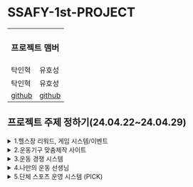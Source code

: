 # SSAFY-1st-PROJECT

<table style="border: 2px;">
  <tr>
    <td colspan="2"><h3>프로젝트 맴버</h3></td>
  </tr><tr>
    <td> 탁인혁 </td>
    <td> 유호성 </td>
  </tr><tr>
    <td> 탁인혁 </td>
    <td> 유호성 </td>
  </tr><tr>
    <td> <a href="https://github.com/InhyukTak">github</a></td>
    <td> <a href="https://github.com/jang-guan-hoho">github</a> </td>
  </tr>
</table>

## 프로젝트 주제 정하기(24.04.22~24.04.29)
<details>
<summary>1.헬스장 리워드, 게임 시스템/이벤트</summary>
<div markdown="1">
    
    1. 아이디어는 무엇이고, 무엇을 만들고자 하는가? 
    
    a : 운동 기구 사용 현황 및 사용 시간 확인, 헬스장에 가는 동기를 부여하기 위해 돌림판, 사다리타기 등의 간단한 게임(이를 수행했을 경우의 보상과 수행하지 않았을 경우의 벌칙 존재)
    
    운동기간에 따른 리워딩 시스템( 락커, 운동복, 헬스장 이용권 할인 또는 헬스장 자체 제품 할인 등)
    
    운동영상을 보여주는 것도 좋지만 운동을 하도록 마음먹게 다이어트 성공 영상을 보여주는것도 좋아보인다
    
    
    2. 목표 시장과 고객은?
    
    헬스장 사용자, 운동에 관심있어하는 사용자
    
    
     
    3. 기존에 유사한 서비스, 제품은? 그것들의 문제점은? 
    
    헬스장 전용 어플, 운동 기록 어플 : 헬스장 전용 어플은 기구별로 사용자를 기록하지 않고 헬스장을 이용하고 있는 인원만 체크해준다, 운동 기록 어플은 운동을 수행하면 기록이 되는데 이는 유용한 기능이지만 운동을 처음 접하는 사용자에게는 운동하는 행위 자체가 장벽이 될 수 있다.

    
    4. 기존의 서비스와 차이점은 무엇인가? 
    
    본 서비스는 기존의 서비스와 다르게 기존의 회원을 유지하는것에 목표가 있는것이 아니라 운동에 이제 막 관심이 있어하는 유저  또는 운동의 필요성을 느끼는 유저를 목표로하여 간단한 게임을 통하여 헬스장에 가는 동기를 부여하고 리워딩 시스템을 통하여 계속해서 헬스장에 다니도록 유도한다.
    
    
    5. 프로젝트 추진 과정에서 위험 요소는 무엇인가? 
    
    너무 간단한 프로젝트가 될 수 있다. 새로운 아이디어가 아닐 수 있다. 
    
    
    6. 프로젝트가 성공적으로 마무리된다면 어떠한 성과를 기대할 수 있는가? 
    
    실제 헬스장 시스템을 개발하는 것과 비슷하므로 해당 경험을 쌓을 수 있다.
    
    
    7. 두 명이서 1달 이내에 개발할 수 있는가? 
    
    가능해 보인다.
    
    
    8. 마감 2주 전(5월10일)까지는 무엇을 개발할 것인가? 최종 마감일(5월24일)까지는 무엇을 개발할 것인가? 
    
    2주전까지는 기능 구현을 완료하는것을 목표로하고 최종 컨텐츠를 풍성하게 할 것이다.
    
    
    9. 마감 이후에 이 프로젝트를 어떻게 발전시킬 수 있는가?
    
    사용자들이 흥미를 느끼는 포인트를 데이터를 통해 알 수 있을것이라 기대하기 때문에 해당 부분을 보안할 수 있을 것이다.
</div>
</details>

<details>
<summary>2.운동기구 맞춤제작 사이트</summary>
<div markdown="1">
    
    1. 아이디어는 무엇이고, 무엇을 만들고자 하는가? 
    
    a : 운동 매니아 층을 타겟으로 하는 시스템, 자기가 원하는 기능이 포함된 자신만의 커스텀 운동기구를 요청하면 기술자들이 요구사항에 맞는 운동기구를 제작하여 보내는 사이트
    
    
    2. 목표 시장과 고객은?
    
    운동 매니아
    
    
     
    3. 기존에 유사한 서비스, 제품은? 그것들의 문제점은? 
    
    클라우드 펀딩 시스템, 사기

    
    4. 기존의 서비스와 차이점은 무엇인가? 
    
    클라우드 펀딩은 다수가 돈을 모아 제작자를 후원하는 경향이 있다면 이것은 1대1로 개인 맞춤형 서비스이다,
    
    
    5. 프로젝트 추진 과정에서 위험 요소는 무엇인가? 
    
    기술자을 모집하는데 어려움이 있다.
    
    
    6. 프로젝트가 성공적으로 마무리된다면 어떠한 성과를 기대할 수 있는가? 
    
    운동 용품의 프리미엄 시장 개척
    
    
    7. 두 명이서 1달 이내에 개발할 수 있는가? 
    
    기본 기능은 가능해보인다.
    
    
    8. 마감 2주 전(5월10일)까지는 무엇을 개발할 것인가? 최종 마감일(5월24일)까지는 무엇을 개발할 것인가? 
    
    2주전까지는 기능 구현을 완료하는것을 목표로하고 최종 컨텐츠를 풍성하게 할 것이다.
    
    
    9. 마감 이후에 이 프로젝트를 어떻게 발전시킬 수 있는가?
    
    우수한 작품들은 대량 생산하는 식으로 자체 브랜드 화를 진행시킬수 있을 것이다.
</div>
</details>
<details>
<summary>3.운동 경쟁 시스템</summary>
<div markdown="1">
    
    1. 아이디어는 무엇이고, 무엇을 만들고자 하는가? 
    
    a : 같은 운동을 하는 사람들이 운동 시간, 기간을 기록하는 방을 만들고 그 내부에서  운동을 가장 많이하는 사람을 뽑는 시스템
    
    
    2. 목표 시장과 고객은?
    
       운동을 꾸준히 하고자 하는 사람들, 동기부여가 필요한 사람들
    
    
     
    3. 기존에 유사한 서비스, 제품은? 그것들의 문제점은? 
    
    열품타, 공부를 위한 시스템이지만 매우 유사하다, 어플을 사용하는데 성취감이 부족하다
    
    4. 기존의 서비스와 차이점은 무엇인가? 
    
    성취감을 극대화 하기 위해 공부량이 가장 많은 사람에게 권한 및 보상을 부여한다
    
    5. 프로젝트 추진 과정에서 위험 요소는 무엇인가? 
    
    너무 간단한 프로젝트가 될 수 있다. 새로운 아이디어가 아닐 수 있다. 
    
    
    6. 프로젝트가 성공적으로 마무리된다면 어떠한 성과를 기대할 수 있는가? 
    
    다양한 경험
    
    
    7. 두 명이서 1달 이내에 개발할 수 있는가? 
    
    가능해 보인다.
    
    
    8. 마감 2주 전(5월10일)까지는 무엇을 개발할 것인가? 최종 마감일(5월24일)까지는 무엇을 개발할 것인가? 
    
    2주전까지는 기능 구현을 완료하는것을 목표로하고 최종 컨텐츠를 풍성하게 할 것이다.
    
    
    9. 마감 이후에 이 프로젝트를 어떻게 발전시킬 수 있는가?
    
    사용자들이 흥미를 느끼는 포인트를 데이터를 통해 알 수 있을것이라 기대하기 때문에 해당 부분을 보안할 수 있을 것이다.
</div>
</details>
<details>
<summary>4.나만의 운동 선생님</summary>
<div markdown="1">
    
    1. 아이디어는 무엇이고, 무엇을 만들고자 하는가? 
    
    a : 운동을 가르쳐줄 능력이 있는 사람들이 본인의 흥미를 위해 주변에 해당 운동을 배우거나 즐기고 싶은 사람을 모집하여 모임을 형성하는 시스템
    
    
    2. 목표 시장과 고객은?
    
    운동을 타인과 같이 즐기고 싶은사람
    
    
     
    3. 기존에 유사한 서비스, 제품은? 그것들의 문제점은? 
    
    많이 존재한다, 비슷하다
    
    4. 기존의 서비스와 차이점은 무엇인가? 
    
    큰 차이점 없음
    
    5. 프로젝트 추진 과정에서 위험 요소는 무엇인가? 
    
    기존의 시스템들과 너무 유사하다
    
    6. 프로젝트가 성공적으로 마무리된다면 어떠한 성과를 기대할 수 있는가? 
    
    위치기반 서비스를 이용하는 프로젝트이므로 관련된 경험을 쌓을 수 있다.
    
    
    7. 두 명이서 1달 이내에 개발할 수 있는가? 
    
    가능해 보인다.
    
    
    8. 마감 2주 전(5월10일)까지는 무엇을 개발할 것인가? 최종 마감일(5월24일)까지는 무엇을 개발할 것인가? 
    
    2주전까지는 기능 구현을 완료하는것을 목표로하고 최종 컨텐츠를 풍성하게 할 것이다.
    
    
    9. 마감 이후에 이 프로젝트를 어떻게 발전시킬 수 있는가?
    
    사용자들이 흥미를 느끼는 포인트를 데이터를 통해 알 수 있을것이라 기대하기 때문에 해당 부분을 보안할 수 있을 것이다.
</div>
</details>

<details>
<summary>5.단체 스포츠 운영 시스템 (PICK)</summary>
<div markdown="1">
    
    1. 아이디어는 무엇이고, 무엇을 만들고자 하는가? 
    
    a : 사회인 야구단, 조기축구회 등 동호회 규모의 스포츠모임의 운영을 보조하는 시스템, 주로 회계, 일정 관리, 예약, 단체 구매 등의 업무를 보조하고자 한다. 
    
    
    2. 목표 시장과 고객은?
    
    운동 모임 
    
    
     
    3. 기존에 유사한 서비스, 제품은? 그것들의 문제점은? 
    
    가계부 서비스
    
    4. 기존의 서비스와 차이점은 무엇인가? 
    
    특정한 종목에 집중하기 때문에 더 세밀한 보조가 가능할 것이다.
    
    5. 프로젝트 추진 과정에서 위험 요소는 무엇인가? 
    
    기존에 많이 이용하는 SNS 서비스와의 연동 여부, 결제 등의 사항에서 에로 사항이 존재한다. 
    
    
    6. 프로젝트가 성공적으로 마무리된다면 어떠한 성과를 기대할 수 있는가? 
    
    API를 사용하는데 능숙해지고 금융 등 다양한 분야에서의 경험이 생길 것이다.
    
    
    7. 두 명이서 1달 이내에 개발할 수 있는가? 
    
    특정한 기능만을 목표로 한다면 가능해 보인다.
    
    
    8. 마감 2주 전(5월10일)까지는 무엇을 개발할 것인가? 최종 마감일(5월24일)까지는 무엇을 개발할 것인가? 
    
    2주전까지는 기능 구현을 완료하는것을 목표로하고 최종 컨텐츠를 풍성하게 할 것이다.
    
    
    9. 마감 이후에 이 프로젝트를 어떻게 발전시킬 수 있는가?
    
    만약 만족스럽고 성공적으로 마무리가 된다면 기업의 사이트 프로젝트 정도로 발전시킬 수 있을것이다.
</div>
</details>
